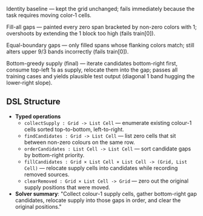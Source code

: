 Identity baseline — kept the grid unchanged; fails immediately because the task requires moving color‑1 cells.

Fill-all gaps — painted every zero span bracketed by non-zero colors with 1; overshoots by extending the 1 block too high (fails train[0]).

Equal-boundary gaps — only filled spans whose flanking colors match; still alters upper 9/3 bands incorrectly (fails train[0]).

Bottom-greedy supply (final) — iterate candidates bottom-right first, consume top-left 1s as supply, relocate them into the gap; passes all training cases and yields plausible test output (diagonal 1 band hugging the lower-right slope).

## DSL Structure
- **Typed operations**
  - `collectSupply : Grid -> List Cell` — enumerate existing colour-1 cells sorted top-to-bottom, left-to-right.
  - `findCandidates : Grid -> List Cell` — list zero cells that sit between non-zero colours on the same row.
  - `orderCandidates : List Cell -> List Cell` — sort candidate gaps by bottom-right priority.
  - `fillCandidates : Grid × List Cell × List Cell -> (Grid, List Cell)` — relocate supply cells into candidates while recording removed sources.
  - `clearRemoved : Grid × List Cell -> Grid` — zero out the original supply positions that were moved.
- **Solver summary**: "Collect colour-1 supply cells, gather bottom-right gap candidates, relocate supply into those gaps in order, and clear the original positions."
